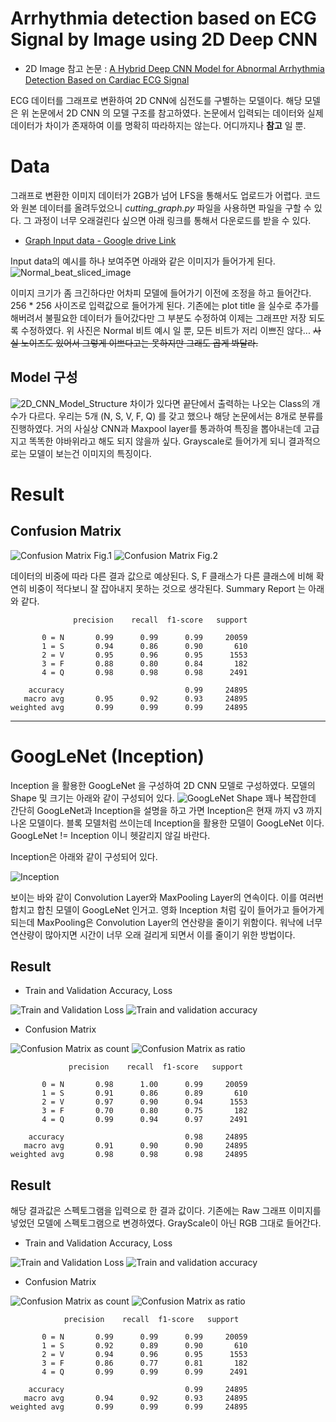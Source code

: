 # Arrhythmia detection based on ECG Signal by Image using 2D Deep CNN
- 2D Image 참고 논문 : [A Hybrid Deep CNN Model for Abnormal Arrhythmia Detection Based on Cardiac ECG Signal](https://www.mdpi.com/1424-8220/21/3/951)

ECG 데이터를 그래프로 변환하여 2D CNN에 심전도를 구별하는 모델이다. 해당 모델은 위 논문에서 2D CNN 의 모델 구조를 참고하였다. 논문에서 입력되는 데이터와 실제 데이터가 차이가 존재하여 이를 명확히 따라하지는 않는다. 어디까지나 __참고__ 일 뿐. 

# Data
그래프로 변환한 이미지 데이터가 2GB가 넘어 LFS을 통해서도 업로드가 어렵다. 코드와 원본 데이터를 올려두었으니 *cutting_graph.py* 파일을 사용하면 파일을 구할 수 있다. 그 과정이 너무 오래걸린다 싶으면 아래 링크를 통해서 다운로드를 받을 수 있다.
- [Graph Input data - Google drive Link](https://drive.google.com/file/d/1DjuzXjQ21p3Bhuky8ojlvzzRiAnffzvP/view?usp=sharing)

Input data의 예시를 하나 보여주면 아래와 같은 이미지가 들어가게 된다.
![Normal_beat_sliced_image](./docs/fig1.png)

이미지 크기가 좀 크긴하다만 어차피 모델에 들어가기 이전에 조정을 하고 들어간다. 256 * 256 사이즈로 입력값으로 들어가게 된다. 기존에는 plot title 을 실수로 추가를 해버려서 불필요한 데이터가 들어갔다만 그 부분도 수정하여 이제는 그래프만 저장 되도록 수정하였다. 위 사진은 Normal 비트 예시 일 뿐, 모든 비트가 저리 이쁘진 않다... ~~사실 노이즈도 있어서 그렇게 이쁘다고는 못하지만 그래도 곱게 봐달라.~~ 


## Model 구성
![2D_CNN_Model_Structure](https://www.mdpi.com/sensors/sensors-21-00951/article_deploy/html/images/sensors-21-00951-g005.png)
차이가 있다면 끝단에서 출력하는 나오는 Class의 개수가 다르다. 우리는 5개 (N, S, V, F, Q) 를 갖고 했으나 해당 논문에서는 8개로 분류를 진행하였다. 거의 사실상 CNN과 Maxpool layer를 통과하여 특징을 뽑아내는데 고급지고 똑똑한 야바위라고 해도 되지 않을까 싶다. Grayscale로 들어가게 되니 결과적으로는 모델이 보는건 이미지의 특징이다.

# Result
## Confusion Matrix
![Confusion Matrix Fig.1](./docs/fig2.png)
![Confusion Matrix Fig.2](./docs/fig3.png)

데이터의 비중에 따라 다른 결과 값으로 예상된다. S, F 클래스가 다른 클래스에 비해 확연히 비중이 적다보니 잘 잡아내지 못하는 것으로 생각된다. Summary Report 는 아래와 같다.
```
              precision    recall  f1-score   support

       0 = N       0.99      0.99      0.99     20059
       1 = S       0.94      0.86      0.90       610
       2 = V       0.95      0.96      0.95      1553
       3 = F       0.88      0.80      0.84       182
       4 = Q       0.98      0.98      0.98      2491

    accuracy                           0.99     24895
   macro avg       0.95      0.92      0.93     24895
weighted avg       0.99      0.99      0.99     24895
```
---
# GoogLeNet (Inception)
Inception 을 활용한 GoogLeNet 을 구성하여 2D CNN 모델로 구성하였다. 모델의 Shape 및 크기는 아래와 같이 구성되어 있다.
![GoogLeNet Shape](./docs/google_net_shape.png)
꽤나 복잡한데 간단히 GoogLeNet과 Inception을 설명을 하고 가면 Inception은 현재 까지 v3 까지 나온 모델이다. 블록 모델처럼 쓰이는데 Inception을 활용한 모델이 GoogLeNet 이다. GoogLeNet != Inception 이니 헷갈리지 않길 바란다.

Inception은 아래와 같이 구성되어 있다.

![Inception](https://cdn.analyticsvidhya.com/wp-content/uploads/2018/10/Screenshot-from-2018-10-17-11-14-10.png)

보이는 바와 같이 Convolution Layer와 MaxPooling Layer의 연속이다. 이를 여러번 합치고 합친 모델이 GoogLeNet 인거고. 영화 Inception 처럼 깊이 들어가고 들어가게 되는데 MaxPooling은 Convolution Layer의 연산량을 줄이기 위함이다. 워낙에 너무 연산량이 많아지면 시간이 너무 오래 걸리게 되면서 이를 줄이기 위한 방법이다.
## Result
- Train and Validation Accuracy, Loss

![Train and Validation Loss](./docs/googleNetFig1.png)
![Train and validation accuracy](./docs/googleNetFig2.png)

- Confusion Matrix

![Confusion Matrix as count](./docs/googleNetFig3.png)
![Confusion Matrix as ratio](./docs/googleNetFig4.png)

```
             precision    recall  f1-score   support

       0 = N       0.98      1.00      0.99     20059
       1 = S       0.91      0.86      0.89       610
       2 = V       0.97      0.90      0.94      1553
       3 = F       0.70      0.80      0.75       182
       4 = Q       0.99      0.94      0.97      2491

    accuracy                           0.98     24895
   macro avg       0.91      0.90      0.90     24895
weighted avg       0.98      0.98      0.98     24895
```

## Result
해당 결과값은 스펙토그램을 입력으로 한 결과 값이다. 기존에는 Raw 그래프 이미지를 넣었던 모델에 스펙토그램으로 변경하였다. GrayScale이 아닌 RGB 그대로 들어간다.

- Train and Validation Accuracy, Loss

![Train and Validation Loss](./docs/spectrogramFig1.png)
![Train and validation accuracy](./docs/spectrogramFig2.png)

- Confusion Matrix

![Confusion Matrix as count](./docs/spectrogramFig3.png)
![Confusion Matrix as ratio](./docs/spectrogramFig4.png)

```
            precision    recall  f1-score   support

       0 = N       0.99      0.99      0.99     20059
       1 = S       0.92      0.89      0.90       610
       2 = V       0.94      0.96      0.95      1553
       3 = F       0.86      0.77      0.81       182
       4 = Q       0.99      0.99      0.99      2491

    accuracy                           0.99     24895
   macro avg       0.94      0.92      0.93     24895
weighted avg       0.99      0.99      0.99     24895
```